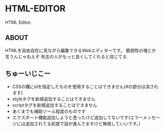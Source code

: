 # HTML-EDITOR
HTML Editor.

## ABOUT
HTMLを自由自在に見ながら編集できるWebエディターです。
脆弱性の塊とか言うんじゃねえぞ
有志の人がもっと良くしてくれると信じてる

## ちゅーいじこー
- CSSの欄にidを指定したものを使用することはできません(#の部分は消されます)
- styleタグを新規追加することはできません
- scriptタグを新規追加することはできません
- あくまでも補助ツール程度のものです
- エクスポート機能追加しようと思ったけど追加してないです(エラーメッセージには追加されてる前提で話が進んでますけど無視していいです。)
